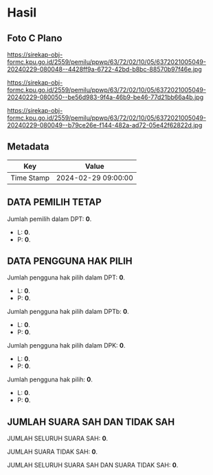 # Hasil

## Foto C Plano

https://sirekap-obj-formc.kpu.go.id/2559/pemilu/ppwp/63/72/02/10/05/6372021005049-20240229-080048--4428ff9a-6722-42bd-b8bc-88570b97f46e.jpg

https://sirekap-obj-formc.kpu.go.id/2559/pemilu/ppwp/63/72/02/10/05/6372021005049-20240229-080050--be56d983-9f4a-46b9-be46-77d21bb66a4b.jpg

https://sirekap-obj-formc.kpu.go.id/2559/pemilu/ppwp/63/72/02/10/05/6372021005049-20240229-080049--b79ce26e-f144-482a-ad72-05e42f62822d.jpg


## Metadata

| Key        | Value               |
| ---------- | ------------------- |
| Time Stamp | 2024-02-29 09:00:00 |


## DATA PEMILIH TETAP

Jumlah pemilih dalam DPT: **0**.
 * L: **0**.
 * P: **0**.

## DATA PENGGUNA HAK PILIH

Jumlah pengguna hak pilih dalam DPT: **0**.
 * L: **0**.
 * P: **0**.

Jumlah pengguna hak pilih dalam DPTb: **0**.
 * L: **0**.
 * P: **0**.

Jumlah pengguna hak pilih dalam DPK: **0**.
 * L: **0**.
 * P: **0**.

Jumlah pengguna hak pilih: **0**.
 * L: **0**.
 * P: **0**.

## JUMLAH SUARA SAH DAN TIDAK SAH

JUMLAH SELURUH SUARA SAH: **0**.

JUMLAH SUARA TIDAK SAH: **0**.

JUMLAH SELURUH SUARA SAH DAN SUARA TIDAK SAH: **0**.


